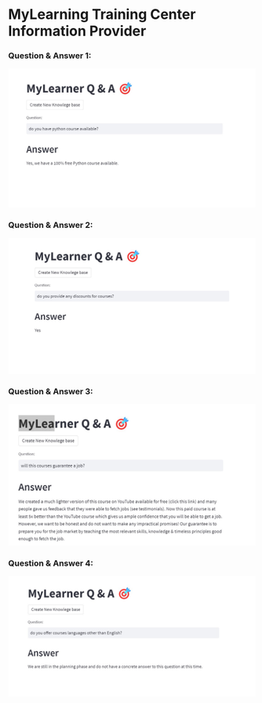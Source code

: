 # MyLearning Training Center Information Provider

### Question & Answer 1:
![Screen](./images/course_question_correct_answer.jpg)

### Question & Answer 2:
![Screen](./images/course_question_correct_answer_2.jpg)

### Question & Answer 3:
![Screen](./images/course_question_correct_answer_3.jpg)

### Question & Answer 4:
![Screen](./images/course_question_correct_answer_4.jpg)